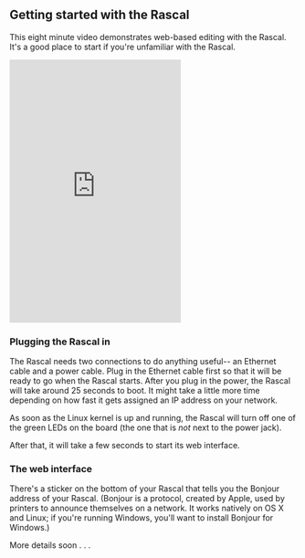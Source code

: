 ## Getting started with the Rascal ##

This eight minute video demonstrates web-based editing with the Rascal. It's a good place to start if you're unfamiliar with the Rascal.

<iframe class="span10" src="http://player.vimeo.com/video/31444914?title=0&amp;byline=0&amp;portrait=0&amp;color=C6433C" height="461" frameborder="0" webkitAllowFullScreen mozallowfullscreen allowFullScreen></iframe>

### Plugging the Rascal in ###

The Rascal needs two connections to do anything useful-- an Ethernet cable and a power cable. Plug in the Ethernet cable first so that it will be ready to go when the Rascal starts. After you plug in the power, the Rascal will take around 25 seconds to boot. It might take a little more time depending on how fast it gets assigned an IP address on your network.

As soon as the Linux kernel is up and running, the Rascal will turn off one of the green LEDs on the board (the one that is *not* next to the power jack).

After that, it will take a few seconds to start its web interface.

### The web interface ###

There's a sticker on the bottom of your Rascal that tells you the Bonjour address of your Rascal. (Bonjour is a protocol, created by Apple, used by printers to announce themselves on a network. It works natively on OS X and Linux; if you're running Windows, you'll want to install Bonjour for Windows.)

More details soon . . .



